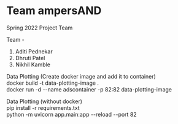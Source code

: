 # Team ampersAND
Spring 2022 Project Team 

Team - 
1. Aditi Pednekar
2. Dhruti Patel
3. Nikhil Kamble

Data Plotting (Create docker image and add it to container) <br/>
docker build -t data-plotting-image . <br/>
docker run -d --name adscontainer -p 82:82 data-plotting-image <br/>

Data Plotting (without docker) <br/>
pip install -r requirements.txt  <br/>
python -m uvicorn app.main:app --reload --port 82 <br/>
